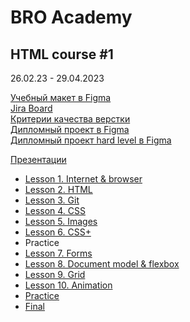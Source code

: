 # BRO Academy 

## HTML course #1

26.02.23 - 29.04.2023

[Учебный макет в Figma](https://www.figma.com/file/u2zZr82dpFUTb8NJV0XgxH/Bro-Academy-Project-1.0?type=design&node-id=1%3A3504&mode=design&t=VhjDhTk0DJbfQGIp-1)    
[Jira Board](https://bro-academy.atlassian.net/jira/core/projects/BAHC/board)         
[Критерии качества верстки](criteria.md)            
[Дипломный проект в Figma](https://www.figma.com/file/M1f520JTq6HvCMwVPXc0hf/SHOP.CO?type=design&node-id=0%3A1&mode=design&t=htgVm3RPkBXxjDdI-1)              
[Дипломный проект hard level в Figma](https://www.figma.com/file/XfDms4IumPJj1o1qY3uATL/CLICKON?type=design&node-id=279%3A19819&mode=design&t=tIjYqT1NLtHVq3re-1)    

[Презентации](presentations)

- [Lesson 1. Internet & browser](lesson-1.md)
- [Lesson 2. HTML](lesson-2.md) 
- [Lesson 3. Git](lesson-3.md) 
- [Lesson 4. CSS](lesson-4.md)
- [Lesson 5. Images](lesson-5.md) 
- [Lesson 6. CSS+](lesson-6.md) 
- Practice
- [Lesson 7. Forms](lesson-7.md)
- [Lesson 8. Document model & flexbox](lesson-8.md) 
- [Lesson 9. Grid](lesson-9.md) 
- [Lesson 10. Animation](lesson-10.md) 
- [Practice](pre-final-practise.md)
- [Final](final.md) 
